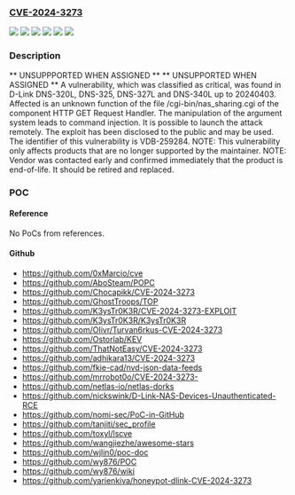 ### [CVE-2024-3273](https://cve.mitre.org/cgi-bin/cvename.cgi?name=CVE-2024-3273)
![](https://img.shields.io/static/v1?label=Product&message=DNS-320L&color=blue)
![](https://img.shields.io/static/v1?label=Product&message=DNS-325&color=blue)
![](https://img.shields.io/static/v1?label=Product&message=DNS-327L&color=blue)
![](https://img.shields.io/static/v1?label=Product&message=DNS-340L&color=blue)
![](https://img.shields.io/static/v1?label=Version&message=%3D%2020240403%20&color=brighgreen)
![](https://img.shields.io/static/v1?label=Vulnerability&message=CWE-77%20Command%20Injection&color=brighgreen)

### Description

** UNSUPPPORTED WHEN ASSIGNED ** ** UNSUPPORTED WHEN ASSIGNED ** A vulnerability, which was classified as critical, was found in D-Link DNS-320L, DNS-325, DNS-327L and DNS-340L up to 20240403. Affected is an unknown function of the file /cgi-bin/nas_sharing.cgi of the component HTTP GET Request Handler. The manipulation of the argument system leads to command injection. It is possible to launch the attack remotely. The exploit has been disclosed to the public and may be used. The identifier of this vulnerability is VDB-259284. NOTE: This vulnerability only affects products that are no longer supported by the maintainer. NOTE: Vendor was contacted early and confirmed immediately that the product is end-of-life. It should be retired and replaced.

### POC

#### Reference
No PoCs from references.

#### Github
- https://github.com/0xMarcio/cve
- https://github.com/AboSteam/POPC
- https://github.com/Chocapikk/CVE-2024-3273
- https://github.com/GhostTroops/TOP
- https://github.com/K3ysTr0K3R/CVE-2024-3273-EXPLOIT
- https://github.com/K3ysTr0K3R/K3ysTr0K3R
- https://github.com/OIivr/Turvan6rkus-CVE-2024-3273
- https://github.com/Ostorlab/KEV
- https://github.com/ThatNotEasy/CVE-2024-3273
- https://github.com/adhikara13/CVE-2024-3273
- https://github.com/fkie-cad/nvd-json-data-feeds
- https://github.com/mrrobot0o/CVE-2024-3273-
- https://github.com/netlas-io/netlas-dorks
- https://github.com/nickswink/D-Link-NAS-Devices-Unauthenticated-RCE
- https://github.com/nomi-sec/PoC-in-GitHub
- https://github.com/tanjiti/sec_profile
- https://github.com/toxyl/lscve
- https://github.com/wangjiezhe/awesome-stars
- https://github.com/wjlin0/poc-doc
- https://github.com/wy876/POC
- https://github.com/wy876/wiki
- https://github.com/yarienkiva/honeypot-dlink-CVE-2024-3273

